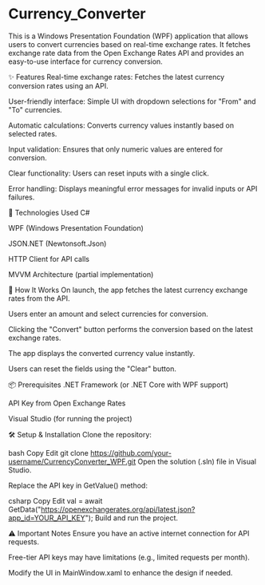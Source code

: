 # Currency_Converter
This is a Windows Presentation Foundation (WPF) application that allows users to convert currencies based on real-time exchange rates. It fetches exchange rate data from the Open Exchange Rates API and provides an easy-to-use interface for currency conversion.

✨ Features
Real-time exchange rates: Fetches the latest currency conversion rates using an API.

User-friendly interface: Simple UI with dropdown selections for "From" and "To" currencies.

Automatic calculations: Converts currency values instantly based on selected rates.

Input validation: Ensures that only numeric values are entered for conversion.

Clear functionality: Users can reset inputs with a single click.

Error handling: Displays meaningful error messages for invalid inputs or API failures.

📌 Technologies Used
C#

WPF (Windows Presentation Foundation)

JSON.NET (Newtonsoft.Json)

HTTP Client for API calls

MVVM Architecture (partial implementation)

🚀 How It Works
On launch, the app fetches the latest currency exchange rates from the API.

Users enter an amount and select currencies for conversion.

Clicking the "Convert" button performs the conversion based on the latest exchange rates.

The app displays the converted currency value instantly.

Users can reset the fields using the "Clear" button.

📦 Prerequisites
.NET Framework (or .NET Core with WPF support)

API Key from Open Exchange Rates

Visual Studio (for running the project)

🛠 Setup & Installation
Clone the repository:

bash
Copy
Edit
git clone https://github.com/your-username/CurrencyConverter_WPF.git
Open the solution (.sln) file in Visual Studio.

Replace the API key in GetValue() method:

csharp
Copy
Edit
val = await GetData("https://openexchangerates.org/api/latest.json?app_id=YOUR_API_KEY");
Build and run the project.

⚠️ Important Notes
Ensure you have an active internet connection for API requests.

Free-tier API keys may have limitations (e.g., limited requests per month).

Modify the UI in MainWindow.xaml to enhance the design if needed.
